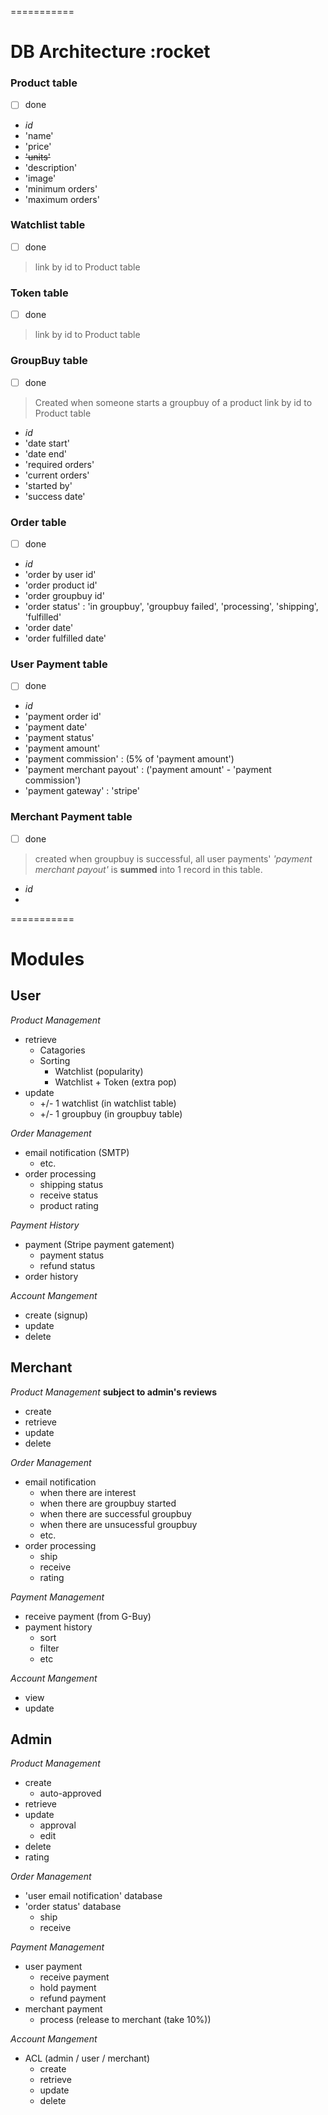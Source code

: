 =========== 
# DB Architecture :rocket
### Product table
- [ ] done
- _id_
- 'name'
- 'price'
- ~~'units'~~
- 'description'
- 'image'
- 'minimum orders'
- 'maximum orders'

### Watchlist table
- [ ] done
> link by id to Product table
### Token table
- [ ] done
> link by id to Product table
### GroupBuy table
- [ ] done
> Created when someone starts a groupbuy of a product
> link by id to Product table
- _id_
- 'date start'
- 'date end'
- 'required orders'
- 'current orders'
- 'started by'
- 'success date'

### Order table
- [ ] done
- _id_
- 'order by user id'
- 'order product id'
- 'order groupbuy id'
- 'order status' : 'in groupbuy', 'groupbuy failed', 'processing', 'shipping', 'fulfilled'
- 'order date'
- 'order fulfilled date'

### User Payment table
- [ ] done
- _id_
- 'payment order id'
- 'payment date'
- 'payment status'
- 'payment amount'
- 'payment commission' : (5% of 'payment amount')
- 'payment merchant payout' : ('payment amount' - 'payment commission')
- 'payment gateway' : 'stripe'

### Merchant Payment table
- [ ] done
> created when groupbuy is successful, all user payments' _'payment merchant payout'_ is __summed__ into 1 record in this table. 
- _id_
- 

===========
# Modules
## User
_Product Management_
- retrieve
  - Catagories
  - Sorting
    - Watchlist (popularity)
    - Watchlist + Token (extra pop)
- update
  - +/- 1 watchlist (in watchlist table)
  - +/- 1 groupbuy (in groupbuy table)


_Order Management_
- email notification (SMTP)
  - etc.
- order processing
  - shipping status
  - receive status
  - product rating

_Payment History_
- payment (Stripe payment gatement)
  - payment status
  - refund status
- order history

_Account Mangement_
- create (signup)
- update
- delete

## Merchant
_Product Management_ **subject to admin's reviews**
- create
- retrieve
- update
- delete


_Order Management_
- email notification
  - when there are interest
  - when there are groupbuy started
  - when there are successful groupbuy
  - when there are unsucessful groupbuy
  - etc.
- order processing
  - ship
  - receive
  - rating

_Payment Management_
- receive payment (from G-Buy)
- payment history
  - sort
  - filter
  - etc

_Account Mangement_
- view
- update


## Admin
_Product Management_
- create
  - auto-approved
- retrieve
- update
  - approval
  - edit
- delete
- rating

_Order Management_
- 'user email notification' database
- 'order status' database
  - ship
  - receive

_Payment Management_
- user payment
  - receive payment
  - hold payment
  - refund payment
- merchant payment
  - process (release to merchant (take 10%))

_Account Mangement_
- ACL (admin / user / merchant)
  - create
  - retrieve
  - update
  - delete
